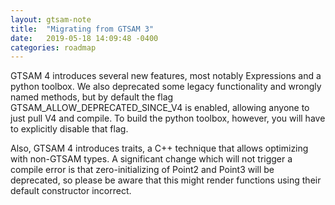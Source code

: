 ```yaml
---
layout: gtsam-note
title:  "Migrating from GTSAM 3"
date:   2019-05-18 14:09:48 -0400
categories: roadmap
---
```


GTSAM 4 introduces several new features, most notably Expressions and a python toolbox. We also deprecated some legacy functionality and wrongly named methods, but by default the flag GTSAM_ALLOW_DEPRECATED_SINCE_V4 is enabled, allowing anyone to just pull V4 and compile. To build the python toolbox, however, you will have to explicitly disable that flag.

Also, GTSAM 4 introduces traits, a C++ technique that allows optimizing with non-GTSAM types. A significant change which will not trigger a compile error is that zero-initializing of Point2 and Point3 will be deprecated, so please be aware that this might render functions using their default constructor incorrect.

